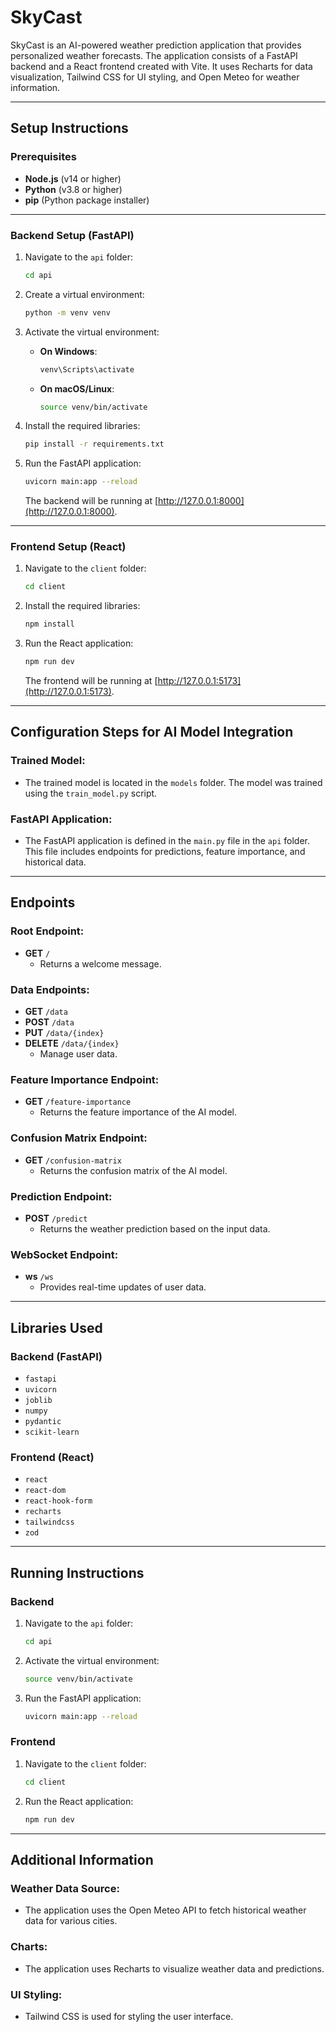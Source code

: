 # SkyCast

SkyCast is an AI-powered weather prediction application that provides personalized weather forecasts. The application consists of a FastAPI backend and a React frontend created with Vite. It uses Recharts for data visualization, Tailwind CSS for UI styling, and Open Meteo for weather information.

---

## Setup Instructions

### Prerequisites
- **Node.js** (v14 or higher)
- **Python** (v3.8 or higher)
- **pip** (Python package installer)

---

### Backend Setup (FastAPI)
1. Navigate to the `api` folder:

    ```sh
    cd api
    ```

2. Create a virtual environment:

    ```sh
    python -m venv venv
    ```

3. Activate the virtual environment:

    - **On Windows**:
        ```sh
        venv\Scripts\activate
        ```

    - **On macOS/Linux**:
        ```sh
        source venv/bin/activate
        ```

4. Install the required libraries:

    ```sh
    pip install -r requirements.txt
    ```

5. Run the FastAPI application:

    ```sh
    uvicorn main:app --reload
    ```

    The backend will be running at [http://127.0.0.1:8000](http://127.0.0.1:8000).

---

### Frontend Setup (React)
1. Navigate to the `client` folder:

    ```sh
    cd client
    ```

2. Install the required libraries:

    ```sh
    npm install
    ```

3. Run the React application:

    ```sh
    npm run dev
    ```

    The frontend will be running at [http://127.0.0.1:5173](http://127.0.0.1:5173).

---

## Configuration Steps for AI Model Integration

### Trained Model:
- The trained model is located in the `models` folder. The model was trained using the `train_model.py` script.

### FastAPI Application:
- The FastAPI application is defined in the `main.py` file in the `api` folder. This file includes endpoints for predictions, feature importance, and historical data.

---

## Endpoints

### Root Endpoint:
- **GET** `/`
    - Returns a welcome message.

### Data Endpoints:
- **GET** `/data`
- **POST** `/data`
- **PUT** `/data/{index}`
- **DELETE** `/data/{index}`
    - Manage user data.

### Feature Importance Endpoint:
- **GET** `/feature-importance`
    - Returns the feature importance of the AI model.

### Confusion Matrix Endpoint:
- **GET** `/confusion-matrix`
    - Returns the confusion matrix of the AI model.

### Prediction Endpoint:
- **POST** `/predict`
    - Returns the weather prediction based on the input data.

### WebSocket Endpoint:
- **ws** `/ws`
    - Provides real-time updates of user data.

---

## Libraries Used

### Backend (FastAPI)
- `fastapi`
- `uvicorn`
- `joblib`
- `numpy`
- `pydantic`
- `scikit-learn`

### Frontend (React)
- `react`
- `react-dom`
- `react-hook-form`
- `recharts`
- `tailwindcss`
- `zod`

---

## Running Instructions

### Backend
1. Navigate to the `api` folder:

    ```sh
    cd api
    ```

2. Activate the virtual environment:

    ```sh
    source venv/bin/activate
    ```

3. Run the FastAPI application:

    ```sh
    uvicorn main:app --reload
    ```

### Frontend
1. Navigate to the `client` folder:

    ```sh
    cd client
    ```

2. Run the React application:

    ```sh
    npm run dev
    ```

---

## Additional Information

### Weather Data Source:
- The application uses the Open Meteo API to fetch historical weather data for various cities.

### Charts:
- The application uses Recharts to visualize weather data and predictions.

### UI Styling:
- Tailwind CSS is used for styling the user interface.

